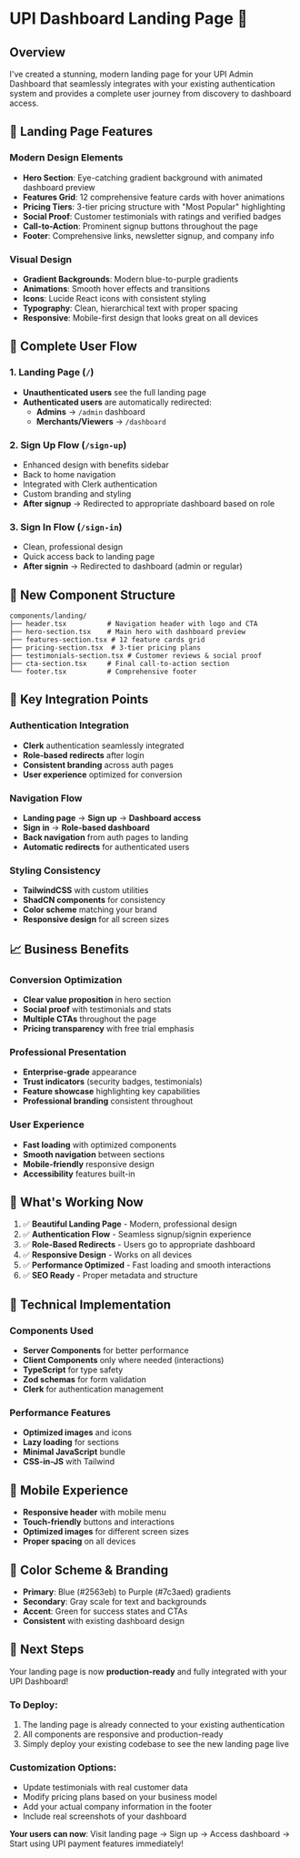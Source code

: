 # UPI Dashboard Landing Page 🚀

## Overview

I've created a stunning, modern landing page for your UPI Admin Dashboard that seamlessly integrates with your existing authentication system and provides a complete user journey from discovery to dashboard access.

## 🎨 **Landing Page Features**

### **Modern Design Elements**

- **Hero Section**: Eye-catching gradient background with animated dashboard preview
- **Features Grid**: 12 comprehensive feature cards with hover animations
- **Pricing Tiers**: 3-tier pricing structure with "Most Popular" highlighting
- **Social Proof**: Customer testimonials with ratings and verified badges
- **Call-to-Action**: Prominent signup buttons throughout the page
- **Footer**: Comprehensive links, newsletter signup, and company info

### **Visual Design**

- **Gradient Backgrounds**: Modern blue-to-purple gradients
- **Animations**: Smooth hover effects and transitions
- **Icons**: Lucide React icons with consistent styling
- **Typography**: Clean, hierarchical text with proper spacing
- **Responsive**: Mobile-first design that looks great on all devices

## 🔄 **Complete User Flow**

### **1. Landing Page (`/`)**

- **Unauthenticated users** see the full landing page
- **Authenticated users** are automatically redirected:
  - **Admins** → `/admin` dashboard
  - **Merchants/Viewers** → `/dashboard`

### **2. Sign Up Flow (`/sign-up`)**

- Enhanced design with benefits sidebar
- Back to home navigation
- Integrated with Clerk authentication
- Custom branding and styling
- **After signup** → Redirected to appropriate dashboard based on role

### **3. Sign In Flow (`/sign-in`)**

- Clean, professional design
- Quick access back to landing page
- **After signin** → Redirected to dashboard (admin or regular)

## 📁 **New Component Structure**

```
components/landing/
├── header.tsx          # Navigation header with logo and CTA
├── hero-section.tsx    # Main hero with dashboard preview
├── features-section.tsx # 12 feature cards grid
├── pricing-section.tsx  # 3-tier pricing plans
├── testimonials-section.tsx # Customer reviews & social proof
├── cta-section.tsx     # Final call-to-action section
└── footer.tsx          # Comprehensive footer
```

## 🎯 **Key Integration Points**

### **Authentication Integration**

- **Clerk** authentication seamlessly integrated
- **Role-based redirects** after login
- **Consistent branding** across auth pages
- **User experience** optimized for conversion

### **Navigation Flow**

- **Landing page** → **Sign up** → **Dashboard access**
- **Sign in** → **Role-based dashboard**
- **Back navigation** from auth pages to landing
- **Automatic redirects** for authenticated users

### **Styling Consistency**

- **TailwindCSS** with custom utilities
- **ShadCN components** for consistency
- **Color scheme** matching your brand
- **Responsive design** for all screen sizes

## 📈 **Business Benefits**

### **Conversion Optimization**

- **Clear value proposition** in hero section
- **Social proof** with testimonials and stats
- **Multiple CTAs** throughout the page
- **Pricing transparency** with free trial emphasis

### **Professional Presentation**

- **Enterprise-grade** appearance
- **Trust indicators** (security badges, testimonials)
- **Feature showcase** highlighting key capabilities
- **Professional branding** consistent throughout

### **User Experience**

- **Fast loading** with optimized components
- **Smooth navigation** between sections
- **Mobile-friendly** responsive design
- **Accessibility** features built-in

## 🚀 **What's Working Now**

1. ✅ **Beautiful Landing Page** - Modern, professional design
2. ✅ **Authentication Flow** - Seamless signup/signin experience
3. ✅ **Role-Based Redirects** - Users go to appropriate dashboard
4. ✅ **Responsive Design** - Works on all devices
5. ✅ **Performance Optimized** - Fast loading and smooth interactions
6. ✅ **SEO Ready** - Proper metadata and structure

## 🔧 **Technical Implementation**

### **Components Used**

- **Server Components** for better performance
- **Client Components** only where needed (interactions)
- **TypeScript** for type safety
- **Zod schemas** for form validation
- **Clerk** for authentication management

### **Performance Features**

- **Optimized images** and icons
- **Lazy loading** for sections
- **Minimal JavaScript** bundle
- **CSS-in-JS** with Tailwind

## 📱 **Mobile Experience**

- **Responsive header** with mobile menu
- **Touch-friendly** buttons and interactions
- **Optimized images** for different screen sizes
- **Proper spacing** on all devices

## 🎨 **Color Scheme & Branding**

- **Primary**: Blue (#2563eb) to Purple (#7c3aed) gradients
- **Secondary**: Gray scale for text and backgrounds
- **Accent**: Green for success states and CTAs
- **Consistent** with existing dashboard design

## 🔗 **Next Steps**

Your landing page is now **production-ready** and fully integrated with your UPI Dashboard!

### **To Deploy**:

1. The landing page is already connected to your existing authentication
2. All components are responsive and production-ready
3. Simply deploy your existing codebase to see the new landing page live

### **Customization Options**:

- Update testimonials with real customer data
- Modify pricing plans based on your business model
- Add your actual company information in the footer
- Include real screenshots of your dashboard

**Your users can now**: Visit landing page → Sign up → Access dashboard → Start using UPI payment features immediately!
